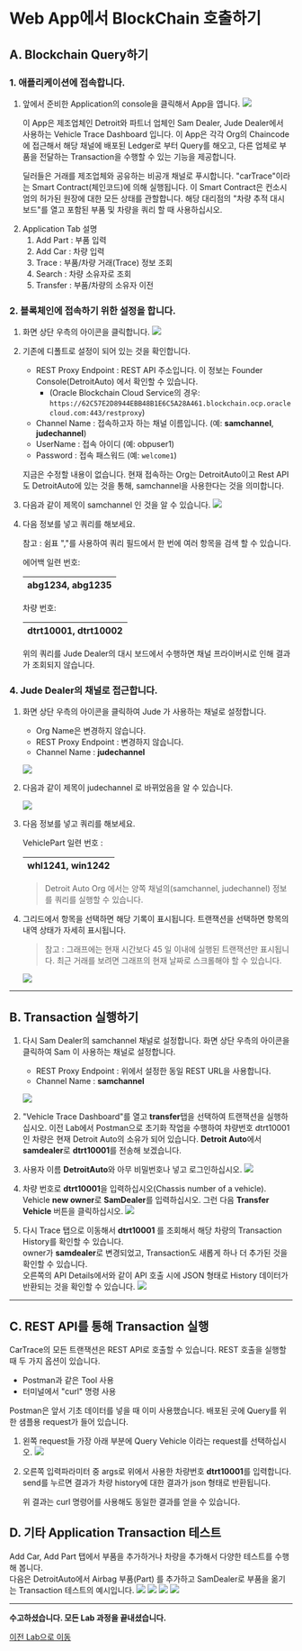 # Web App에서 BlockChain 호출하기

## A. Blockchain Query하기

### 1. 애플리케이션에 접속합니다.

1) 앞에서 준비한 Application의 console을 클릭해서 App을 엽니다.
![](images/sample_webapp.png)

    이 App은 제조업체인 Detroit와 파트너 업체인 Sam Dealer, Jude Dealer에서 사용하는 Vehicle Trace Dashboard 입니다. 이 App은 각각 Org의 Chaincode에 접근해서 해당 채널에 배포된 Ledger로 부터 Query를 해오고, 다른 업체로 부품을 전달하는 Transaction을 수행할 수 있는 기능을 제공합니다.
  
   딜러들은 거래를 제조업체와 공유하는 비공개 채널로 푸시합니다. "carTrace"이라는 Smart Contract(체인코드)에 의해 실행됩니다. 이 Smart Contract은 컨소시엄의 허가된 원장에 대한 모든 상태를 관할합니다. 해당 대리점의 "차량 추적 대시 보드"를 열고 포함된 부품 및 차량을 쿼리 할 때 사용하십시오.
2. Application Tab 설명
   1. Add Part : 부품 입력
   2. Add Car : 차량 입력
   3. Trace : 부품/차량 거래(Trace) 정보 조회
   4. Search : 차량 소유자로 조회
   5. Transfer : 부품/차량의 소유자 이전
   
### 2. 블록체인에 접속하기 위한 설정을 합니다.

1) 화면 상단 우측의 아이콘을 클릭합니다.
    ![](images/sample_app_setup1.png)

2) 기존에 디폴트로 설정이 되어 있는 것을 확인합니다.
    - REST Proxy Endpoint : REST API 주소입니다. 이 정보는 Founder Console(DetroitAuto) 에서 확인할 수 있습니다. 
        - (Oracle Blockchain Cloud Service의 경우: `https://62C57E2D8944EBB48B1E6C5A28A461.blockchain.ocp.oraclecloud.com:443/restproxy`)
    - Channel Name : 접속하고자 하는 채널 이름입니다. (예: **samchannel**, **judechannel**)
    - UserName : 접속 아이디 (예: obpuser1)
    - Password : 접속 패스워드 (예: `welcome1`)

    지금은 수정할 내용이 없습니다.
    현재 접속하는 Org는 DetroitAuto이고 Rest API도 DetroitAuto에 있는 것을 통해, samchannel을 사용한다는 것을 의미합니다.

3) 다음과 같이 제목이 samchannel 인 것을 알 수 있습니다.
    ![](images/sample_app_setup2.png)

4) 다음 정보를 넣고 쿼리를 해보세요. 

    참고 : 쉼표 ","를 사용하여 쿼리 필드에서 한 번에 여러 항목을 검색 할 수 있습니다.

    에어백 일련 번호:

    | abg1234, abg1235 |
    | -- |

    차량 번호:

    | dtrt10001, dtrt10002 |
    | -- |

    위의 쿼리를 Jude Dealer의 대시 보드에서 수행하면 채널 프라이버시로 인해 결과가 조회되지 않습니다.

### 4. Jude Dealer의 채널로 접근합니다.

1) 화면 상단 우측의 아이콘을 클릭하여 Jude 가 사용하는 채널로 설정합니다.
    - Org Name은 변경하지 않습니다.
    - REST Proxy Endpoint : 변경하지 않습니다.
    - Channel Name : **judechannel**
    
    ![](images/sample_app_setup3.png)


1) 다음과 같이 제목이 judechannel 로 바뀌었음을 알 수 있습니다.

    ![](images/sample_app_setup4.png)

1) 다음 정보를 넣고 쿼리를 해보세요. 
   
    VehiclePart 일련 번호 : 

    | whl1241, win1242 | 
    | -- |

    > Detroit Auto Org 에서는 양쪽 채널의(samchannel, judechannel) 정보를 쿼리를 실행할 수 있습니다.


2) 그리드에서 항목을 선택하면 해당 기록이 표시됩니다. 트랜잭션을 선택하면 항목의 내역 상태가 자세히 표시됩니다.

    > 참고 : 그래프에는 현재 시간보다 45 일 이내에 실행된 트랜잭션만 표시됩니다. 최근 거래를 보려면 그래프의 현재 날짜로 스크롤해야 할 수 있습니다.

    ![](images/sampleapp1.png)

-----

## B. Transaction 실행하기
1. 다시 Sam Dealer의 samchannel 채널로 설정합니다. 화면 상단 우측의 아이콘을 클릭하여 Sam 이 사용하는 채널로 설정합니다.
    - REST Proxy Endpoint : 위에서 설정한 동일 REST URL을 사용합니다.
    - Channel Name : **samchannel**

    ![](images/sample_app_setup5.png)



2. "Vehicle Trace Dashboard"를 열고 **transfer**탭을 선택하여 트랜잭션을 실행하십시오.
   이전 Lab에서 Postman으로 초기화 작업을 수행하여 챠량번호 dtrt10001인 차량은 현재 Detroit Auto의 소유가 되어 있습니다. 
    **Detroit Auto**에서 **samdealer**로 **dtrt10001**를 전송해 보겠습니다.

3. 사용자 이름 **DetroitAuto**와 아무 비밀번호나 넣고 로그인하십시오.
    ![](images/transfer1.png)

4. 차량 번호로 **dtrt10001**을 입력하십시오(Chassis number of a vehicle). 
    Vehicle **new owner**로 **SamDealer**를 입력하십시오. 
    그런 다음 **Transfer Vehicle** 버튼을 클릭하십시오.
    ![](images/transfer3.png)

5. 다시 Trace 탭으로 이동해서 **dtrt10001** 를 조회해서 해당 차량의 Transaction History를 확인할 수 있습니다. <br>
   owner가 **samdealer**로 변경되었고, Transaction도 새롭게 하나 더 추가된 것을 확인할 수 있습니다.<br>
   오른쪽의 API Details에서와 같이 API 호출 시에 JSON 형태로 History 데이터가 반환되는 것을 확인할 수 있습니다.
   ![](images/transfer4.png)


-----

## C. REST API를 통해 Transaction 실행

CarTrace의 모든 트랜잭션은 REST API로 호출할 수 있습니다.
REST 호출을 실행할 때 두 가지 옵션이 있습니다.
- Postman과 같은 Tool 사용
- 터미널에서 "curl" 명령 사용

Postman은 앞서 기초 데이터를 넣을 때 이미 사용했습니다.
배포된 곳에 Query를 위한 샘플용 request가 들어 있습니다.

1. 왼쪽 request들 가장 아래 부분에 Query Vehicle 이라는 request를 선택하십시오.
![](images/postman_queryhistory.png)

1. 오른쪽 입력파라미터 중 args로 위에서 사용한 차량번호 **dtrt10001**를 입력합니다.
    send를 누르면 결과가 차량 history에 대한 결과가 json 형태로 반환됩니다.

    위 결과는 curl 명령어를 사용해도 동일한 결과를 얻을 수 있습니다.

## D. 기타 Application Transaction 테스트
Add Car, Add Part 탭에서 부품을 추가하거나 차량을 추가해서 다양한 테스트를 수행해 봅니다.<br>
다음은 DetroitAuto에서 Airbag 부품(Part) 를 추가하고 SamDealer로 부품을 옮기는 Transaction 테스트의 예시입니다.
    ![](images/partmove1.png)
    ![](images/partmove2.png)
    ![](images/partmove3.png)
    ![](images/partmove4.png)

---
<b>수고하셨습니다. 모든 Lab 과정을 끝내셨습니다.</b>

[이전 Lab으로 이동](README.md)